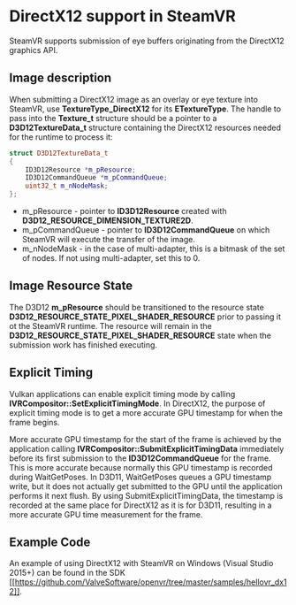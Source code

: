 # DirectX12 support in SteamVR

SteamVR supports submission of eye buffers originating from the DirectX12 graphics API.  

## Image description

When submitting a DirectX12 image as an overlay or eye texture into SteamVR, use **TextureType_DirectX12** for its **ETextureType**. The handle to pass into the **Texture_t** structure should be a pointer to a **D3D12TextureData_t** structure containing the DirectX12 resources needed for the runtime to process it:

```c++
struct D3D12TextureData_t
{
	ID3D12Resource *m_pResource;
	ID3D12CommandQueue *m_pCommandQueue;
	uint32_t m_nNodeMask;
};
```
* m_pResource - pointer to **ID3D12Resource** created with **D3D12_RESOURCE_DIMENSION_TEXTURE2D**.
* m_pCommandQueue - pointer to **ID3D12CommandQueue** on which SteamVR will execute the transfer of the image.
* m_nNodeMask - in the case of multi-adapter, this is a bitmask of the set of nodes.  If not using multi-adapter, set this to 0.

## Image Resource State

The D3D12 **m_pResource** should be transitioned to the resource state **D3D12_RESOURCE_STATE_PIXEL_SHADER_RESOURCE** prior to passing it ot the SteamVR runtime.  The resource will remain in the **D3D12_RESOURCE_STATE_PIXEL_SHADER_RESOURCE** state when the submission work has finished executing.

## Explicit Timing
Vulkan applications can enable explicit timing mode by calling **IVRCompositor::SetExplicitTimingMode**. In DirectX12, the purpose of explicit timing mode is to get a more accurate GPU timestamp for when the frame begins.

More accurate GPU timestamp for the start of the frame is achieved by the application calling **IVRCompositor::SubmitExplicitTimingData** immediately before its first submission to the **ID3D12CommandQueue** for the frame. This is more accurate because normally this GPU timestamp is recorded during WaitGetPoses. In D3D11, WaitGetPoses queues a GPU timestamp write, but it does not actually get submitted to the GPU until the application performs it next flush. By using SubmitExplicitTimingData, the timestamp is recorded at the same place for DirectX12 as it is for D3D11, resulting in a more accurate GPU time measurement for the frame.

## Example Code

An example of using DirectX12 with SteamVR on Windows (Visual Studio 2015+) can be found in the SDK [[https://github.com/ValveSoftware/openvr/tree/master/samples/hellovr_dx12]].  
